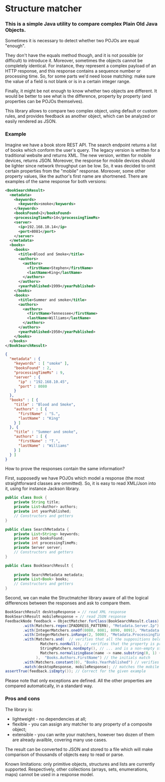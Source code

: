 # Structure matcher

### This is a simple Java utility to compare complex Plain Old Java Objects.

Sometimes it is necessary to detect whether two POJOs are equal "enough".

They don't have the equals method though, and it is not possible (or difficult) to introduce it.
Moreover, sometimes the objects cannot be completely identical. For instance, they represent a complex payload of an HTTP response,
and this response contains a sequence number or processing time. So, for some parts we'd need loose matching: make sure the value
of a field is not blank or is in a certain integer range.

Finally, it might be not enough to know whether two objects are different. It would be better to see what is the difference, property by property (and properties can be POJOs themselves).

This library allows to compare two complex object, using default or custom rules, and provides feedback as another object,
which can be analyzed or easily rendered as JSON.

### Example

Imagine we have a book store REST API. The search endpoint returns a list of books which conform the user's query. 
The legacy version is written for a traditional website and returns XML. The new version, written for mobile devices, returns JSON.
Moreover, the response for mobile devices should be lighter since network throughput can be low.
So, it was decided to omit certain properties from the "mobile" response. Moreover, some other property values, like the author's
first name are shortnened. There are examples of the same response for both versions:

```xml
<BookSearchResult>
  <metadata>
    <keywords>
      <keywords>smoke</keywords>
    </keywords>
    <booksFound>2</booksFound>
    <processingTimeMs>14</processingTimeMs>
    <server>
      <ip>192.168.10.14</ip>
      <port>8081</port>
    </server>
  </metadata>
  <books>
    <books>
      <title>Blood and Smoke</title>
      <authors>
        <authors>
          <firstName>Stephen</firstName>
          <lastName>King</lastName>
        </authors>
      </authors>
      <yearPublished>1999</yearPublished>
    </books>
    <books>
      <title>Summer and smoke</title>
      <authors>
        <authors>
          <firstName>Tennessee</firstName>
          <lastName>Williams</lastName>
        </authors>
      </authors>
      <yearPublished>1950</yearPublished>
    </books>
  </books>
</BookSearchResult>
```
```json
{
  "metadata" : {
    "keywords" : [ "smoke" ],
    "booksFound" : 2,
    "processingTimeMs" : 9,
    "server" : {
      "ip" : "192.168.10.45",
      "port" : 8080
    }
  },
  "books" : [ {
    "title" : "Blood and Smoke",
    "authors" : [ {
      "firstName" : "S.",
      "lastName" : "King"
    } ]
  }, {
    "title" : "Summer and smoke",
    "authors" : [ {
      "firstName" : "T.",
      "lastName" : "Williams"
    } ]
  } ]
}
```
How to prove the responses contain the same information?

First, supposedly we have POJOs which model a response (the most straightforward classes are ommitted).
So, it is easy to read XML/Json into it, using for instance Jackson library.
```java
public class Book {
    private String title;
    private List<Author> authors;
    private int yearPublished;
    // Constructors and getters
}

public class SearchMetadata {
    private List<String> keywords;
    private int booksFound;
    private int processingTimeMs;
    private Server server;
    // Constructors and getters
}

public class BookSearchResult {
    
    private SearchMetadata metadata;    
    private List<Book> books;
    // Constructors and getters    
}

```
Second, we can make the Structmatcher library aware of all the logical differences between the responses and ask to compare them.

```java
BookSearchResult desktopResponse = // read XML response
BookSearchResult mobileResponse = // read JSON response
FeedbackNode feedback = ObjectMatcher.forClass(BookSearchResult.class) 
        .with(Matchers.regex(IPADDRESS_PATTERN), "Metadata.Server.Ip")  // verifies that both properties are valid IP addresses
        .with(IntegerMatchers.oneOf(8080, 8081, 8090, 8091), "Metadata.Server.Port") // verifies that the port in the response is one of the values from the list
        .with(IntegerMatchers.inRange(2, 5000), "Metadata.ProcessingTimeMs") // verifies that the processing time is a reasonable number
        .with(Matchers.and(  // verifies that all the suppositions below are correct
        	    Matchers.nonNull(), // verifies that the property is present...
                StringMatchers.nonEmpty(), // ... and is a non-empty string
                Matchers.normalizingBase(name -> name.substring(0, 1) + ".", valuesEqual()) // ...and, provided that the first name is converted to an initial
              ),  "Books.Authors.FirstName") // the initials match
        .with(Matchers.constant(0), "Books.YearPublished") // verifies that the publishing year for a target repsonse is empty
        .match(desktopResponse, mobileResponse); // matches the mobile response against the desktop one.
assertTrue(feedback.isEmpty()); // Correct for the given example
```
Please note that only exceptions are defined. All the other properties are compared automatically, in a standard way. 

### Pros and cons

The library is: 
* lightweight - no dependencies at all;
* flexible - you can assign any matcher to any property of a composite object;
* extensible - you can write your matchers, however two dozen of them are already availble,
covering many use cases.

The result can be converted to JSON and stored to a file which will make comparison of thousands of objects easy to read or parse.

Known limitations: only primitive objects, structures and lists are currently supported. Respectively, other collections (arrays, sets, enumerations, maps) cannot be used in a response model.
